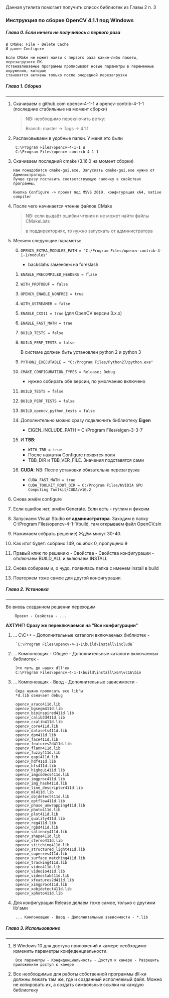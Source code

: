 Данная утилита помогает получить список библиотек из Главы 2 п. 3

### Инструкция по сборке OpenCV 4.1.1 под Windows

##### Глава 0. Если ничего не получилось с первого раза

    В CMake: File - Delete Cache
    И далее Configure

    Если CMake не может найти с первого раза какие-либо пакеты, перезагрузите ПК.
    Устанавливаемые программы прописывают новые параметры в переменные окружения, которые
    становятся активны только после очередной перезагрузки
    
##### Глава 1. Сборка
***
1. Скачиваем с github.com opencv-4-1-1 и opencv-contrib-4-1-1 (последние стабильные на момент сборки)

    > NB: необходимо переключить ветку:
    >
    > Branch: master -> Tags -> 4.1.1

2. Распаковываем в удобные папки. У меня это были 

        C:\Program Files\opencv-4-1-1 и 
        C:\Program Files\opencv-contrib-4-1-1

3. Скачиваем последний cmake (3.16.0 на момент сборки)

       Нам понадобится cmake-gui.exe. Запускать cmake-gui.exe нужно от Администратора. 
       Лучше сразу поставить соответствующую галочку в свойствах программы.
       
       Кнопка Configure -> проект под MSVS 2019, конфигурация х64, native compiler
	
4. После чего начинается чтение файлов CMake

    > NB: если выдаёт ошибки чтения и не может найти файлы CMakeLists 
    > 
    > в поддиректориях, то нужно запускать от администратора    
    
5. Меняем следующие параметы:

    0. `OPENCV_EXTRA_MODULES_PATH = "C:/Program Files/opencv-contrib-4-1-1/modules"`
        - backslahs заменяем на foreslash
            
	0. `ENABLE_PRECOMPILED_HEADERS = flase`
	0. `WITH_PROTOBUF = false`
	0. `OPENCV_ENABLE_NONFREE = true`
	0. `WITH_GSTREAMER = false`
	0. `ENABLE_CXX11 = true` (для OpenCV версии 3.х.х)
	0. `ENABLE_FAST_MATH = true`
	0. `BUILD_TESTS = false`
	0. `BUILD_PERF_TESTS = false`   
	
        В системе должен быть установлен python 2 и python 3
	
	0. `PYTHON2_EXECUTABLE = "C:/Program Files/Python27/python.exe"`
	0. `CMAKE_CONFIGURATION_TYPES = Release; Debug`

	    - нужно собирать обе версии, по умолчанию включено
	    
	0. `BUILD_TESTS = false`
	0. `BUILD_PERF_TESTS = false`
	0. `BUILD_opencv_python_tests = false`
	0. Дополнительно можно сразу подключить библиотеку **Eigen**
	    - EIGEN_INCLUDE_PATH = C:/Program Files/eigen-3-3-7
	   
	0. И **TBB**:
	    
        - `WITH_TBB = true`
        - После нажатия Configure появятся поля
        - TBB_DIR и TBB_VER_FILE. Значения подставятся сами
	    
	0. **CUDA**:
	NB: После установки обязательна перезагрузка

        - `CUDA_FAST_MATH = true`
        - `CUDA_TOOLKIT_ROOT_DIR = C:/Program Files/NVIDIA GPU Computing Toolkit/CUDA/v10.2`

	
6. Снова жмём configure
7. Если ошибок нет, жмём Generate. Если есть - гуглим и фиксим
8. Запускаем Visual Studio **от администратора**. Заходим в папку C:\Program Files\opencv-4-1-1\build,
там открываем файл OpenCV.sln

9. Нажимаем собрать решение) Ждём минут 30-40.
10. Как итог будет: собрано 149, ошибок 0, пропущено 9
11. Правый клик по решению - Свойства - Свойства конфигурации - отключаем BUILD_ALL и включаем INSTALL
12. Снова собираем и, о чудо, появилась папка с именем install в build
13. Повторяем тоже самое для другой конфигурации.

##### Глава 2. Установка
***

Во вновь созданном решении переходим

        Проект - Свойства - ...
        
   **АХТУНГ! Сразу же переключаемся на "Все конфигурации"** 
        
1. ... С\С++ - Дополнительные каталоги включаемых библиотек -
 
        `C:\Program Files\opencv-4-1-1\build\install\include` 

2. ... Компоновщик - Общее - Дополнительные каталоги включаемых библиотек -

        Это путь до наших dll'ек
        C:\Program Files\opencv-4-1-1\build\install\x64\vc16\bin
        
3. ... Компоновщик - Ввод - Дополнительные зависимости -

        Сюда нужно прописать все lib'ы
        *d.lib означает debug
        
        opencv_aruco411d.lib
        opencv_bgsegm411d.lib
        opencv_bioinspired411d.lib
        opencv_calib3d411d.lib
        opencv_ccalib411d.lib
        opencv_core411d.lib
        opencv_datasets411d.lib
        opencv_dpm411d.lib
        opencv_face411d.lib
        opencv_features2d411d.lib
        opencv_flann411d.lib
        opencv_fuzzy411d.lib
        opencv_gapi411d.lib
        opencv_hdf411d.lib
        opencv_hfs411d.lib
        opencv_highgui411d.lib
        opencv_imgcodecs411d.lib
        opencv_imgproc411d.lib
        opencv_img_hash411d.lib
        opencv_line_descriptor411d.lib
        opencv_ml411d.lib
        opencv_objdetect411d.lib
        opencv_optflow411d.lib
        opencv_phase_unwrapping411d.lib
        opencv_photo411d.lib
        opencv_plot411d.lib
        opencv_quality411d.lib
        opencv_reg411d.lib
        opencv_rgbd411d.lib
        opencv_saliency411d.lib
        opencv_shape411d.lib
        opencv_stereo411d.lib
        opencv_stitching411d.lib
        opencv_structured_light411d.lib
        opencv_superres411d.lib
        opencv_surface_matching411d.lib
        opencv_tracking411d.lib
        opencv_video411d.lib
        opencv_videoio411d.lib
        opencv_videostab411d.lib
        opencv_xfeatures2d411d.lib
        opencv_ximgproc411d.lib
        opencv_xobjdetect411d.lib
        opencv_xphoto411d.lib
        
4. Для конфигурации Release делаем тоже самое, только с другими lib'ами
 
        ... Компоновщик - Ввод - Дополнительные зависимости - *.lib

##### Глава 3. Использование
***
   
1. В Windows 10 для доступа приложений к камере необходимо изменить параметры конфиденциальности.
    
        Все параметры - Конфиденциальность - Доступ к камере - Разрешить приложениям доступ к камере
        
2.  Все необходимые для работы собственной программы dll-ки должны лежать там же, где и созданный исполняемый файл.
Можно не копировать их, а создать символьные ссылки на каждую библиотеку